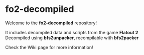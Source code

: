 # fo2-decompiled

Welcome to the **fo2-decompiled** repository!

It includes decompiled data and scripts from the game **Flatout 2**
Decompiled using **bfs2unpacker**, recompilable with **bfs2packer**

Check the Wiki page for more information!
